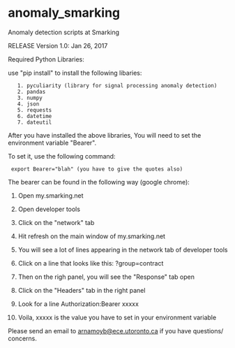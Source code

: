 # anomaly_smarking
Anomaly detection scripts at Smarking

RELEASE Version 1.0: Jan 26, 2017

Required Python Libraries:

   use "pip install" to install the following libaries:
       
       1. pyculiarity (library for signal processing anomaly detection)
       2. pandas
       3. numpy
       4. json
       5. requests
       6. datetime
       7. dateutil
       
After you have installed the above libraries, You will need to set the environment variable "Bearer".

To set it, use the following command:

     export Bearer="blah" (you have to give the quotes also)
     
The bearer can be found in the following way (google chrome):

1.  Open my.smarking.net
2.  Open developer tools
3.  Click on the "network" tab
4.  Hit refresh on the main window of my.smarking.net
5.  You will see a lot of lines appearing in the network tab of 
    developer tools
6.  Click on a line that looks like this:
    ?group=contract
7.  Then on the righ panel, you will see the "Response" tab open
8.  Click on the "Headers" tab in the right panel
9.  Look for a line
    Authorization:Bearer xxxxx
    
10. Voila, xxxxx is the value you have to set in your environment variable

Please send an email to arnamoyb@ece.utoronto.ca if you have questions/ concerns.
    
